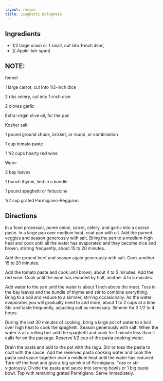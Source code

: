 ```yaml
---
layout: recipe
title: Spaghetti Bolognese
---
```


## Ingredients

* 1/2 large onion or 1 small, cut into 1-inch dice[
* ]{.Apple-tab-span}
## NOTE:
fennel

1 large carrot, cut into 1/2-inch dice

2 ribs celery, cut into 1-inch dice

2 cloves garlic

Extra-virgin olive oil, for the pan

Kosher salt

1 pound ground chuck, brisket, or round, or combination

1 cup tomato paste

1 1/2 cups hearty red wine

Water

3 bay leaves

1 bunch thyme, tied in a bundle

1 pound spaghetti or fettuccine

1/2 cup grated Parmigiano-Reggiano

## Directions

In a food processor, puree onion, carrot, celery, and garlic into a
coarse paste. In a large pan over medium heat, coat pan with oil. Add
the pureed veggies and season generously with salt. Bring the pan to a
medium-high heat and cook until all the water has evaporated and they
become nice and brown, stirring frequently, about 15 to 20 minutes.

Add the ground beef and season again generously with salt. Cook another
15 to 20 minutes.

Add the tomato paste and cook until brown, about 4 to 5 minutes. Add the
red wine. Cook until the wine has reduced by half, another 4 to 5
minutes.

Add water to the pan until the water is about 1 inch above the meat.
Toss in the bay leaves and the bundle of thyme and stir to combine
everything. Bring to a boil and reduce to a simmer, stirring
occasionally. As the water evaporates you will gradually need to add
more, about 1 to 2 cups at a time. Stir and taste frequently, adjusting
salt as necessary. Simmer for 3 1/2 to 4 hours.

During the last 30 minutes of cooking, bring a large pot of water to a
boil over high heat to cook the spaghetti. Season generously with salt.
When the water is at a rolling boil add the spaghetti and cook for 1
minute less than it calls for on the package. Reserve 1/2 cup of the
pasta cooking water.

Drain the pasta and add to the pot with the ragu. Stir or toss the pasta
to coat with the sauce. Add the reserved pasta cooking water and cook
the pasta and sauce together over a medium heat until the water has
reduced. Turn off the heat and give a big sprinkle of Parmigiano. Toss
or stir vigorously. Divide the pasta and sauce into serving bowls or 1
big pasta bowl. Top with remaining grated Parmigiano. Serve immediately.

